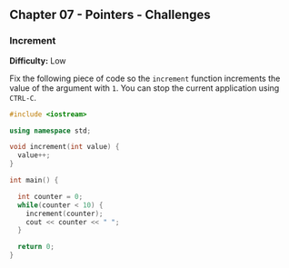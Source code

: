 ## Chapter 07 - Pointers - Challenges

### Increment

**Difficulty:** Low

Fix the following piece of code so the `increment` function increments the value of the argument with `1`. You can stop the current application using `CTRL-C`.

```c++
#include <iostream>

using namespace std;

void increment(int value) {
  value++;
}

int main() {

  int counter = 0;
  while(counter < 10) {
    increment(counter);
    cout << counter << " ";
  }

  return 0;
}
```